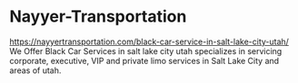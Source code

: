 # Nayyer-Transportation
https://nayyertransportation.com/black-car-service-in-salt-lake-city-utah/ We Offer Black Car Services in salt lake city utah specializes in servicing corporate, executive, VIP and private limo services in Salt Lake City and areas of utah.
